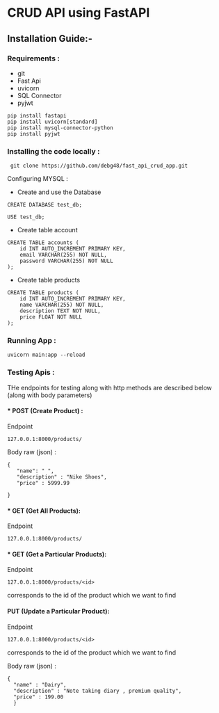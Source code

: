 # CRUD API using FastAPI


## Installation Guide:-


### Requirements :
 * git
 * Fast Api
 * uvicorn
 * SQL Connector
 * pyjwt
 
``` pip install fastapi ```<br>
``` pip install uvicorn[standard] ```<br>
``` pip install mysql-connector-python ```<br>
``` pip install pyjwt ```<br>

### Installing the code locally :

``` git clone https://github.com/debg48/fast_api_crud_app.git```


Configuring MYSQL :

* Create and use the Database
``` 
CREATE DATABASE test_db;
```

```
USE test_db;
```

* Create table account

``` 
CREATE TABLE accounts (
    id INT AUTO_INCREMENT PRIMARY KEY,
    email VARCHAR(255) NOT NULL,
    password VARCHAR(255) NOT NULL
);
```


* Create table products 

``` 
CREATE TABLE products (
    id INT AUTO_INCREMENT PRIMARY KEY,
    name VARCHAR(255) NOT NULL,
    description TEXT NOT NULL,
    price FLOAT NOT NULL
);
```

### Running App : 

``` uvicorn main:app --reload ```


### Testing Apis :

THe endpoints for testing along with http methods are described below (along with body parameters)

#### * POST (Create Product) :

Endpoint

 ```127.0.0.1:8000/products/```
 
 Body raw (json) :
 
 ```
 {
    "name": " ",
    "description" : "Nike Shoes",
    "price" : 5999.99
    
}
 ```

#### * GET (Get All Products):

Endpoint

 ```127.0.0.1:8000/products/```
 
 
#### * GET (Get a Particular Products):

Endpoint

 ```127.0.0.1:8000/products/<id>```
 
 <id> corresponds to the id of the product which we want to find 
 
 #### PUT (Update a Particular Product):
 
 Endpoint

  ```127.0.0.1:8000/products/<id>```
 
 <id> corresponds to the id of the product which we want to find 
  
  Body raw (json) :
  
  ```
  {
    "name" : "Dairy",
    "description" : "Note taking diary , premium quality",
    "price" : 199.00
    }
  ```
